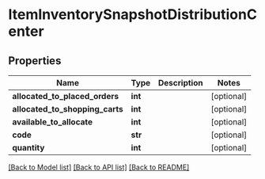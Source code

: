 # ItemInventorySnapshotDistributionCenter

## Properties
Name | Type | Description | Notes
------------ | ------------- | ------------- | -------------
**allocated_to_placed_orders** | **int** |  | [optional] 
**allocated_to_shopping_carts** | **int** |  | [optional] 
**available_to_allocate** | **int** |  | [optional] 
**code** | **str** |  | [optional] 
**quantity** | **int** |  | [optional] 

[[Back to Model list]](../README.md#documentation-for-models) [[Back to API list]](../README.md#documentation-for-api-endpoints) [[Back to README]](../README.md)


